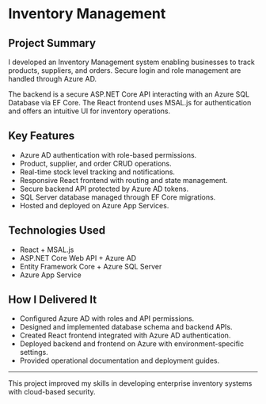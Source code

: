 # Inventory Management

## Project Summary  
I developed an Inventory Management system enabling businesses to track products, suppliers, and orders. Secure login and role management are handled through Azure AD.

The backend is a secure ASP.NET Core API interacting with an Azure SQL Database via EF Core. The React frontend uses MSAL.js for authentication and offers an intuitive UI for inventory operations.

## Key Features  
- Azure AD authentication with role-based permissions.  
- Product, supplier, and order CRUD operations.  
- Real-time stock level tracking and notifications.  
- Responsive React frontend with routing and state management.  
- Secure backend API protected by Azure AD tokens.  
- SQL Server database managed through EF Core migrations.  
- Hosted and deployed on Azure App Services.

## Technologies Used  
- React + MSAL.js  
- ASP.NET Core Web API + Azure AD  
- Entity Framework Core + Azure SQL Server  
- Azure App Service

## How I Delivered It  
- Configured Azure AD with roles and API permissions.  
- Designed and implemented database schema and backend APIs.  
- Created React frontend integrated with Azure AD authentication.  
- Deployed backend and frontend on Azure with environment-specific settings.  
- Provided operational documentation and deployment guides.

---

This project improved my skills in developing enterprise inventory systems with cloud-based security.

